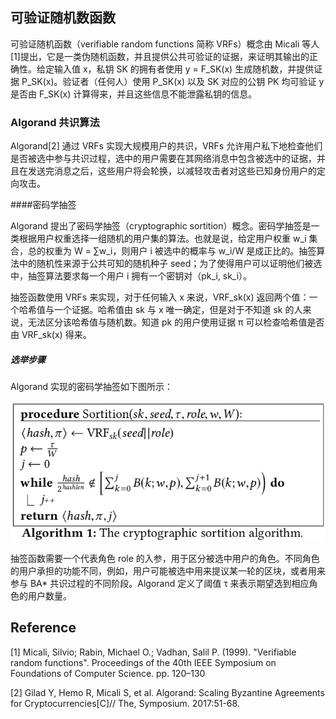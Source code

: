 ## 可验证随机数函数

可验证随机函数（verifiable random functions 简称 VRFs）概念由 Micali 等人[1]提出，它是一类伪随机函数，并且提供公共可验证的证据，来证明其输出的正确性。给定输入值 x，私钥 SK 的拥有者使用 y = F_SK(x) 生成随机数，并提供证据 P_SK(x)。验证者（任何人）使用 P_SK(x) 以及 SK 对应的公钥 PK 均可验证 y 是否由 F_SK(x) 计算得来，并且这些信息不能泄露私钥的信息。

### Algorand 共识算法

Algorand[2] 通过 VRFs 实现大规模用户的共识，VRFs 允许用户私下地检查他们是否被选中参与共识过程，选中的用户需要在其网络消息中包含被选中的证据，并且在发送完消息之后，这些用户将会轮换，以减轻攻击者对这些已知身份用户的定向攻击。

####密码学抽签

Algorand 提出了密码学抽签（cryptographic sortition）概念。密码学抽签是一类根据用户权重选择一组随机的用户集的算法。也就是说，给定用户权重 w_i 集合，总的权重为 W = ∑w_i，则用户 i 被选中的概率与 w_i/W 是成正比的。抽签算法中的随机性来源于公共可知的随机种子 seed；为了使得用户可以证明他们被选中，抽签算法要求每一个用户 i 拥有一个密钥对（pk_i, sk_i）。

抽签函数使用 VRFs 来实现，对于任何输入 x 来说，VRF_sk(x) 返回两个值：一个哈希值与一个证据。哈希值由 sk 与 x 唯一确定，但是对于不知道 sk 的人来说，无法区分该哈希值与随机数。知道 pk 的用户使用证据 π 可以检查哈希值是否由 VRF_sk(x) 得来。

##### 选举步骤

Algorand 实现的密码学抽签如下图所示：

![cryptographic_sortition_algorithm](images/2018/06/algorand_cryptographic_sortition_algorithm.png)

抽签函数需要一个代表角色 role 的入参，用于区分被选中用户的角色。不同角色的用户承担的功能不同，例如，用户可能被选中用来提议某一轮的区块，或者用来参与 BA* 共识过程的不同阶段。Algorand 定义了阈值 τ 来表示期望选到相应角色的用户数量。














Reference
---------------
[1] Micali, Silvio; Rabin, Michael O.; Vadhan, Salil P. (1999). "Verifiable random functions". Proceedings of the 40th IEEE Symposium on Foundations of Computer Science. pp. 120–130

[2] Gilad Y, Hemo R, Micali S, et al. Algorand: Scaling Byzantine Agreements for Cryptocurrencies[C]// The, Symposium. 2017:51-68.

